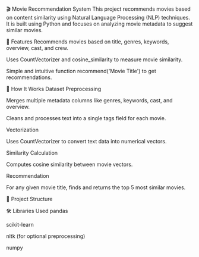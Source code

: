 🎬 Movie Recommendation System
This project recommends movies based on content similarity using Natural Language Processing (NLP) techniques. It is built using Python and focuses on analyzing movie metadata to suggest similar movies.

🚀 Features
Recommends movies based on title, genres, keywords, overview, cast, and crew.

Uses CountVectorizer and cosine_similarity to measure movie similarity.

Simple and intuitive function recommend('Movie Title') to get recommendations.

🧠 How It Works
Dataset Preprocessing

Merges multiple metadata columns like genres, keywords, cast, and overview.

Cleans and processes text into a single tags field for each movie.

Vectorization

Uses CountVectorizer to convert text data into numerical vectors.

Similarity Calculation

Computes cosine similarity between movie vectors.

Recommendation

For any given movie title, finds and returns the top 5 most similar movies.

📂 Project Structure

🛠️ Libraries Used
pandas

scikit-learn

nltk (for optional preprocessing)

numpy
